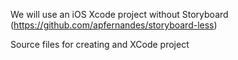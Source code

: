 We will use an iOS Xcode project without Storyboard (https://github.com/apfernandes/storyboard-less)

Source files for creating and XCode project
